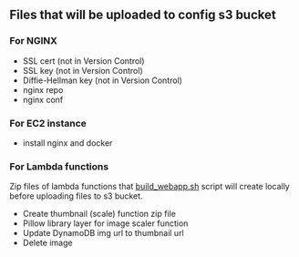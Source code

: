 ## Files that will be uploaded to config s3 bucket

### For NGINX
- SSL cert (not in Version Control)
- SSL key (not in Version Control)
- Diffie-Hellman key (not in Version Control)
- nginx repo
- nginx conf


### For EC2 instance
- install nginx and docker


### For Lambda functions
Zip files of lambda functions that [build_webapp.sh](../build_webapp.sh) script will create locally before uploading files to s3 bucket.
- Create thumbnail (scale) function zip file
- Pillow library layer for image scaler function
- Update DynamoDB img url to thumbnail url
- Delete image